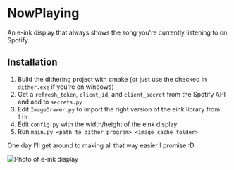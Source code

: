 # NowPlaying

An e-ink display that always shows the song you're currently listening to on Spotify.

## Installation
1. Build the dithering project with cmake (or just use the checked in `dither.exe` if you're on windows)
2. Get a `refresh_token`, `client_id`, and `client_secret` from the Spotify API and add to `secrets.py`
3. Edit `ImageDrawer.py` to import the right version of the eink library from `lib`
4. Edit `config.py` with the width/height of the eink display
5. Run `main.py <path to dither program> <image cache folder>`

One day I'll get around to making all that way easier I promise :D

![Photo of e-ink display](photos/best/20201213_111308657_iOS.jpg)
